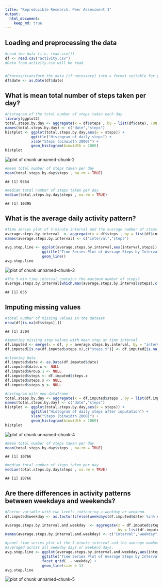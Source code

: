 ```yaml
---
title: "Reproducible Research: Peer Assessment 1"
output: 
  html_document:
    keep_md: true
---
```



## Loading and preprocessing the data

```r
#Load the data (i.e. read.csv())
df <- read.csv("activity.csv")
#Data from activity.csv will be read


#Process/transform the data (if necessary) into a format suitable for your analysis
df$date <- as.Date(df$date)
```


## What is mean total number of steps taken per day?

```r
#histogram of the total number of steps taken each day
library(ggplot2)
total.steps.by.day <- aggregate(x = df$steps , by = list(df$date), FUN = sum ,na.rm=TRUE)
names(total.steps.by.day) <- c("date","steps")
histplot <- ggplot(total.steps.by.day,aes(x = steps)) +
            ggtitle("Histogram of daily steps") +
            xlab("Steps (binwidth 2000)") +
            geom_histogram(binwidth = 2000)
histplot
```

![plot of chunk unnamed-chunk-2](figure/unnamed-chunk-2.png) 

```r
#mean total number of steps taken per day
mean(total.steps.by.day$steps , na.rm = TRUE)
```

```
## [1] 9354
```

```r
#median total number of steps taken per day
median(total.steps.by.day$steps , na.rm = TRUE)
```

```
## [1] 10395
```

## What is the average daily activity pattern?

```r
#Time series plot of 5-minute interval and the average number of steps taken, averaged across all days
average.steps.by.interval  <- aggregate(x = df$steps , by = list(df$interval), FUN = mean ,na.rm=TRUE)
names(average.steps.by.interval) <- c("interval","steps")

avg.step.line <- ggplot(average.steps.by.interval,aes(interval,steps)) +
                 ggtitle("Time Series Plot of Average Steps by Interval") +
                 geom_line()
avg.step.line  
```

![plot of chunk unnamed-chunk-3](figure/unnamed-chunk-3.png) 

```r
#The 5-min time interval contains the maximum number of steps?
average.steps.by.interval[which.max(average.steps.by.interval$steps),c("interval")]
```

```
## [1] 835
```


## Imputing missing values

```r
#total number of missing values in the dataset
nrow(df[is.na(df$steps),])
```

```
## [1] 2304
```

```r
#imputing missing step values with mean step at time interval
df.imputed <- merge(x = df, y = average.steps.by.interval, by = "interval", all.x = TRUE)
df.imputed[is.na(df.imputed$steps.x),c("steps.x")] <- df.imputed[is.na(df.imputed$steps.x),c("steps.y")]

#cleaning data
df.imputed$date <- as.Date(df.imputed$date)
df.imputed$date.x <- NULL
df.imputed$Group.1 <- NULL
df.imputed$steps <- df.imputed$steps.x
df.imputed$steps.x <- NULL
df.imputed$steps.y <- NULL

#histogram with new dataframe
total.steps.by.day <- aggregate(x = df.imputed$steps , by = list(df.imputed$date), FUN = sum ,na.rm=TRUE)
names(total.steps.by.day) <- c("date","steps")
histplot <- ggplot(total.steps.by.day,aes(x = steps)) +
            ggtitle("Histogram of daily steps after imputation") +
            xlab("Steps (binwidth 2000)") +
            geom_histogram(binwidth = 2000)
histplot 
```

![plot of chunk unnamed-chunk-4](figure/unnamed-chunk-4.png) 

```r
#mean total number of steps taken per day
mean(total.steps.by.day$steps , na.rm = TRUE)
```

```
## [1] 10766
```

```r
#median total number of steps taken per day
median(total.steps.by.day$steps , na.rm = TRUE)
```

```
## [1] 10766
```


## Are there differences in activity patterns between weekdays and weekends?

```r
#Factor variable with two levels indicating a weekday or weekend.
df.imputed$weekday <- as.factor(ifelse(weekdays(df.imputed$date) %in% c("Saturday","Sunday"), "Weekend", "Weekday")) 

average.steps.by.interval.and.weekday  <- aggregate(x = df.imputed$steps , 
                                                    by = list(df.imputed$interval,df.imputed$weekday), FUN = mean ,na.rm=TRUE)
names(average.steps.by.interval.and.weekday) <- c("interval","weekday","steps")

#panel time series plot of the 5-minute interval and the average number of steps taken 
#averaged across all weekday days or weekend days.
avg.step.line <- ggplot(average.steps.by.interval.and.weekday,aes(interval,steps)) +
                 ggtitle("Time Series Plot of Average Steps by Interval after Imputation") +
                 facet_grid(. ~ weekday) +
                 geom_line(size = 1)
avg.step.line  
```

![plot of chunk unnamed-chunk-5](figure/unnamed-chunk-5.png) 

